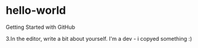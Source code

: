 # hello-world
Getting Started with GitHub

3.In the editor, write a bit about yourself.
I'm a dev - i copyed something :)
